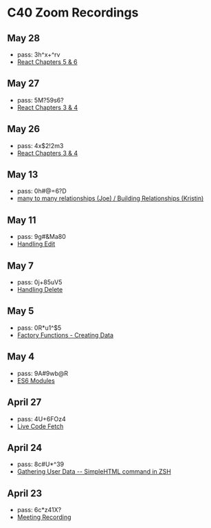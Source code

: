 # C40 Zoom Recordings

## May 28

- pass: 3h^x+^rv
- [React Chapters 5 & 6](https://us02web.zoom.us/rec/share/3cglI7jM1XhIfLPy82_QRvcfAb_meaa81nIa-fsOzEf2AaMc7vkpVUm09edTBV0_)

## May 27

- pass: 5M?59s6?
- [React Chapters 3 & 4](https://us02web.zoom.us/rec/share/yOpHcL_26m9LYKv0-F3RVvd5Nb7KT6a82yke_qEJmh3o-d6C6QFJa0L0eNQpY5av)

## May 26

- pass: 4x\$2!2m3
- [React Chapters 3 & 4](https://us02web.zoom.us/rec/share/-PIkP4Hf6z5IWpXixnvyS4IGGdrJeaa8g3RNrvYJnU4Wjab8mVwWUsju6pp8yPai)

## May 13

- pass: 0h#@=6?D
- [many to many relationships (Joe) / Building Relationships (Kristin)](https://us02web.zoom.us/rec/share/_uVSAqDurztOG6fAtWLfHb8aQqK9eaa80HVPq_oKnkgXTnM-WGl8_Acjl84fLQuo)

## May 11

- pass: 9g#&Ma80
- [Handling Edit](https://us02web.zoom.us/rec/share/9Mk2f7_V_CRLY7Pi02ODdIl9Pbzueaa8g3VI_6cLmk0X4XOaYA9th-C3CBlXyVrE)

## May 7

- pass: 0j+85uV5
- [Handling Delete](https://us02web.zoom.us/rec/share/uukqDa7A0GVJfq_z5h_2RL8PO9rvX6a81SkcrvAMnkaiQJJNCES7KTGB3cymNlvQ)

## May 5

- pass: 0R\*u1^\$5
- [Factory Functions - Creating Data](https://us02web.zoom.us/rec/share/-e55Ke71pk9OQs-W7Wz9ZpwGAoC1X6a8hCUX-_EOyUlV40z-LtLJzakrNlIQ1OIE)

## May 4

- pass: 9A#9wb@R
- [ES6 Modules](https://us02web.zoom.us/rec/share/6-BcMez-6VtJS7fm1R7zBbUnAIv-aaa8gyUdrqdZzRsaeB3nDssGw5NzpHKHIucP)

## April 27

- pass: 4U+6FOz4
- [Live Code Fetch](https://us02web.zoom.us/rec/share/__FudOut6z5Lb5Xi-EvxerIdRpXcX6a80CYW_qFYzRz2UT-mNATNqIyN0min8rpt)

## April 24

- pass: 8c#U\*^39
- [Gathering User Data -- SimpleHTML command in ZSH](https://zoom.us/rec/share/2Y8yLLuh2mFJUrP16Xn6e7MbOZ-6eaa8gSRI-vUIxUmA1KM1BfpZOwHzNY3M1nth)

## April 23

- pass: 6c\*z41X?
- [Meeting Recording](https://zoom.us/rec/share/68ArE5rc6T1OTM_OuEP_ff8wM8e0T6a81yhP8qYLzBwbemB8JBWW8cX5YGTJFDNv)
